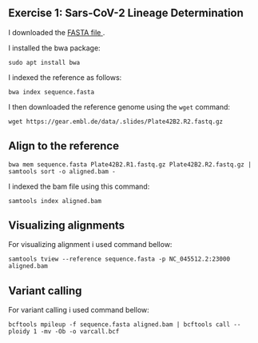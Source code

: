 ## Exercise 1: Sars-CoV-2 Lineage Determination

I downloaded the [FASTA file ]( https://www.ncbi.nlm.nih.gov/nuccore/NC_045512.2?report=fasta ).

I installed the bwa package:

`sudo apt install bwa`

I indexed the reference as follows: 

`bwa index sequence.fasta`

I then downloaded the reference genome using the `wget` command:

`wget https://gear.embl.de/data/.slides/Plate42B2.R2.fastq.gz`


## Align to the reference

`bwa mem sequence.fasta Plate42B2.R1.fastq.gz Plate42B2.R2.fastq.gz | samtools sort -o aligned.bam -`

I indexed the bam file using this command:

`samtools index aligned.bam`

## Visualizing alignments

 For visualizing alignment i used command bellow: 
 
 `samtools tview --reference sequence.fasta -p NC_045512.2:23000 aligned.bam`
 
 ## Variant calling 
 
 For variant calling i used command bellow:

`bcftools mpileup -f sequence.fasta aligned.bam | bcftools call --ploidy 1 -mv -Ob -o varcall.bcf`
